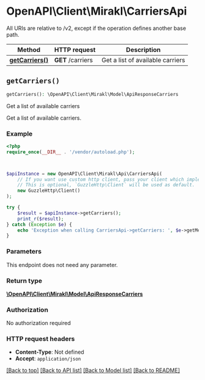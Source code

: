 # OpenAPI\Client\Mirakl\CarriersApi

All URIs are relative to /v2, except if the operation defines another base path.

| Method | HTTP request | Description |
| ------------- | ------------- | ------------- |
| [**getCarriers()**](CarriersApi.md#getCarriers) | **GET** /carriers | Get a list of available carriers |


## `getCarriers()`

```php
getCarriers(): \OpenAPI\Client\Mirakl\Model\ApiResponseCarriers
```

Get a list of available carriers

Get a list of available carriers.

### Example

```php
<?php
require_once(__DIR__ . '/vendor/autoload.php');



$apiInstance = new OpenAPI\Client\Mirakl\Api\CarriersApi(
    // If you want use custom http client, pass your client which implements `GuzzleHttp\ClientInterface`.
    // This is optional, `GuzzleHttp\Client` will be used as default.
    new GuzzleHttp\Client()
);

try {
    $result = $apiInstance->getCarriers();
    print_r($result);
} catch (Exception $e) {
    echo 'Exception when calling CarriersApi->getCarriers: ', $e->getMessage(), PHP_EOL;
}
```

### Parameters

This endpoint does not need any parameter.

### Return type

[**\OpenAPI\Client\Mirakl\Model\ApiResponseCarriers**](../Model/ApiResponseCarriers.md)

### Authorization

No authorization required

### HTTP request headers

- **Content-Type**: Not defined
- **Accept**: `application/json`

[[Back to top]](#) [[Back to API list]](../../README.md#endpoints)
[[Back to Model list]](../../README.md#models)
[[Back to README]](../../README.md)
